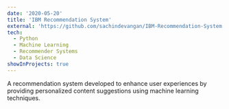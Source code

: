 ```yaml
---
date: '2020-05-20'
title: 'IBM Recommendation System'
external: 'https://github.com/sachindevangan/IBM-Recommendation-System'
tech:
  - Python
  - Machine Learning
  - Recommender Systems
  - Data Science
showInProjects: true
---
```


A recommendation system developed to enhance user experiences by providing personalized content suggestions using machine learning techniques.
